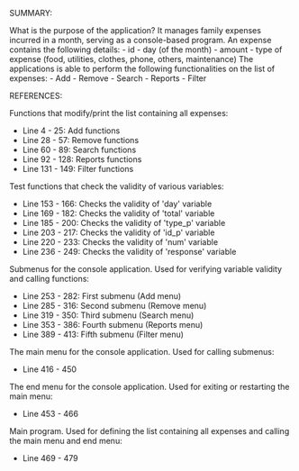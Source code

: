 SUMMARY:

What is the purpose of the application?
   It manages family expenses incurred in a month, serving as a console-based program.
   An expense contains the following details:
      - id
      - day (of the month)
      - amount
      - type of expense (food, utilities, clothes, phone, others, maintenance)
   The applications is able to perform the following functionalities on the list of expenses:
      - Add
      - Remove
      - Search
      - Reports
      - Filter



REFERENCES:

Functions that modify/print the list containing all expenses:
- Line 4 - 25: Add functions
- Line 28 - 57: Remove functions
- Line 60 - 89: Search functions
- Line 92 - 128: Reports functions
- Line 131 - 149: Filter functions

Test functions that check the validity of various variables:
- Line 153 - 166: Checks the validity of 'day' variable
- Line 169 - 182: Checks the validity of 'total' variable
- Line 185 - 200: Checks the validity of 'type_p' variable
- Line 203 - 217: Checks the validity of 'id_p' variable
- Line 220 - 233: Checks the validity of 'num' variable
- Line 236 - 249: Checks the validity of 'response' variable

Submenus for the console application. Used for verifying variable validity and calling functions:
- Line 253 - 282: First submenu (Add menu)
- Line 285 - 316: Second submenu (Remove menu)
- Line 319 - 350: Third submenu (Search menu)
- Line 353 - 386: Fourth submenu (Reports menu)
- Line 389 - 413: Fifth submenu (Filter menu)

The main menu for the console application. Used for calling submenus:
- Line 416 - 450

The end menu for the console application. Used for exiting or restarting the main menu:
- Line 453 - 466

Main program. Used for defining the list containing all expenses and calling the main menu and end menu:
- Line 469 - 479
